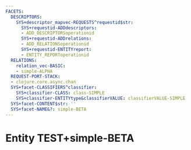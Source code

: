 ```yaml
---
FACETS:
  DESCRIPTORS:
    SYS+descriptor_mapvec-REQUESTS^requestid$str:
      SYS+requestid-ADDdescriptors:
      - ADD_DESCRIPTORSoperationid
      SYS+requestid-ADDrelations:
      - ADD_RELATIONSoperationid
      SYS+requestid-ENTITYreport:
      - ENTITY_REPORToperationid
  RELATIONS:
    relation_vec-BASIC:
    - simple-ALPHA
  REQUEST-PORT-STACK:
  - clojure.core.async.chan
  SYS+facet-CLASSIFIERS^classifier:
    SYS+classifier-CLASS: class-SIMPLE
    SYS+classifier-ENTITYtype&classifierVALUE: classifierVALUE-SIMPLE
  SYS+facet-CONTENT$str: ''
  SYS+facet-NAME&?: simple-BETA
---
```

# Entity TEST+simple-BETA

